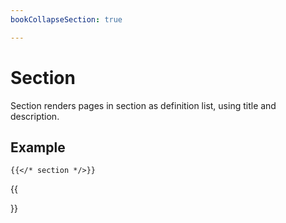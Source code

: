 ```yaml
---
bookCollapseSection: true

---
```


# Section

Section renders pages in section as definition list, using title and description.

## Example

```tpl
{{</* section */>}}
```

{{<section>}}
